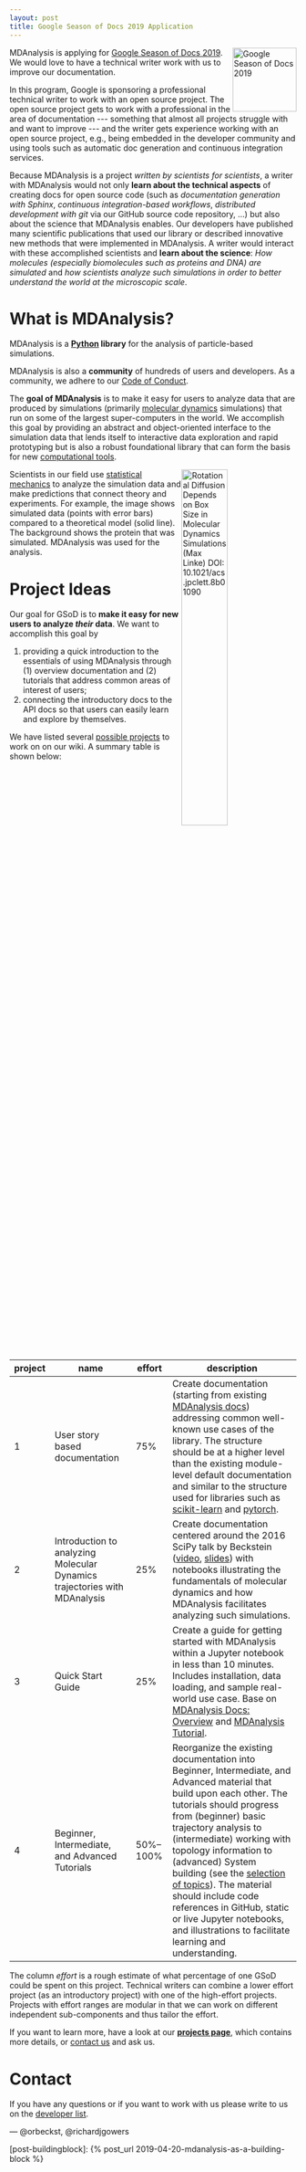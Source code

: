 ```yaml
---
layout: post
title: Google Season of Docs 2019 Application
---
```


<p>
<img
src="https://developers.google.com/season-of-docs/images/SeasonofDocs_Icon_Grey_300ppi_trimmed.png"
title="Google Season of Docs 2019" alt="Google Season of Docs 2019"
style="float: right; height: 8em; " />
</p>

MDAnalysis is applying for [Google Season of Docs 2019][gsod]. We would
love to have a technical writer work with us to improve our
documentation.

In this program, Google is sponsoring a professional technical writer
to work with an open source project. The open source project gets to
work with a professional in the area of documentation --- something
that almost all projects struggle with and want to improve --- and
the writer gets experience working with an open
source project, e.g., being embedded in the developer community and
using tools such as automatic doc generation and continuous
integration services.

Because MDAnalysis is a project *written by scientists for
scientists*, a writer with MDAnalysis would not only **learn about the
technical aspects** of creating docs for open source code (such as
*documentation generation with Sphinx*, *continuous integration-based
workflows*, *distributed development with git* via our GitHub source code
repository, ...) but also about the science that MDAnalysis
enables. Our developers have published many scientific publications
that used our library or described innovative new methods that were
implemented in MDAnalysis. A writer would interact with these
accomplished scientists and **learn about the science**: *How
molecules (especially biomolecules such as proteins and DNA) are
simulated* and *how scientists analyze such simulations in order to
better understand the world at the microscopic scale*.



# What is MDAnalysis?

MDAnalysis is a **[Python][] library** for the analysis of particle-based
simulations. 

MDAnalysis is also a **community** of hundreds of users and developers. As
a community, we adhere to our [Code of Conduct][].

The **goal of MDAnalysis** is to make it easy for users to analyze data
that are produced by simulations (primarily [molecular dynamics][]
simulations) that run on some of the largest super-computers in the
world. We accomplish this goal by providing an abstract and
object-oriented interface to the simulation data that lends itself to
interactive data exploration and rapid prototyping but is also a
robust foundational library that can form the basis for new
[computational tools](https://www.mdanalysis.org/blog/#mdanalysis-as-a-building-block).

<p>
<img
src="{{ site.images }}/rotdiffusion-md-theory-maxlinke.svg"
title="Rotational Diffusion Depends on Box Size in Molecular Dynamics
Simulations (Max Linke) DOI: 10.1021/acs.jpclett.8b01090"
style="float: right; width: 40%; " />
</p>

Scientists in our field use [statistical mechanics][] to analyze the
simulation data and make predictions that connect theory and
experiments. For example, the image shows simulated data (points with
error bars) compared to a theoretical model (solid line). The
background shows the protein that was simulated. MDAnalysis was used
for the analysis.




# Project Ideas

Our goal for GSoD is to **make it easy for new users to analyze
_their_ data**. We want to accomplish this goal by

1. providing a quick introduction to the essentials of using
   MDAnalysis through (1) overview documentation and (2) tutorials
   that address common areas of interest of users;   
2. connecting the introductory docs to the API docs so that users can
   easily learn and explore by themselves.  
   

We have listed several [possible projects][ideas] to work on on our
wiki. A summary table is shown below:


| project | name | effort | description |
|---------|---------------------------------------------------------------------------|----------|------------------------------------------------------------------------------------------------------------------------------------------------------------------------------------------------------------------------------------------------------------------------------------------------------------------------------------------------------------------------------------------------------------------------------------------------------------------------------------------------------------------------------------------------------------------------|
| 1 | User story based documentation | 75% |  Create documentation (starting from existing [MDAnalysis docs](https://www.mdanalysis.org/docs/documentation_pages/overview.html)) addressing common well-known use cases of the library. The structure should be at a higher level than the existing module-level default documentation and similar to the structure used for libraries such as [scikit-learn](https://scikit-learn.org/stable/index.html) and [pytorch](https://pytorch.org/docs/stable/index.html). |
| 2 | Introduction to analyzing Molecular Dynamics trajectories with MDAnalysis | 25% | Create documentation centered around the 2016 SciPy talk by Beckstein ([video](https://www.mdanalysis.org/pages/learning_MDAnalysis/#introductory), [slides](https://github.com/MDAnalysis/scipy-2016/blob/master/presentation/scipy-MDAnalysis-Beckstein.pdf)) with notebooks illustrating the fundamentals of molecular dynamics and how MDAnalysis facilitates analyzing such simulations. |
| 3 | Quick Start Guide | 25% | Create a guide for getting started with MDAnalysis within a Jupyter notebook in less than 10 minutes. Includes installation, data loading, and sample real-world use case. Base on [MDAnalysis Docs: Overview](https://www.mdanalysis.org/docs/documentation_pages/overview.html#examples) and [MDAnalysis Tutorial](http://www.mdanalysis.org/MDAnalysisTutorial/).  |
| 4 | Beginner, Intermediate, and Advanced Tutorials | 50%–100% | Reorganize the existing documentation into Beginner, Intermediate, and Advanced material that build upon each other. The tutorials should progress from (beginner) basic trajectory analysis to (intermediate) working with topology information to (advanced) System building (see the [selection of topics](https://github.com/MDAnalysis/mdanalysis/wiki/Google-Season-of-Docs#improve-and-expand-tutorials)). The material should include code references in GitHub, static or live Jupyter notebooks, and illustrations to facilitate learning and understanding. |

The column *effort* is a rough estimate of what percentage of one
GSoD could be spent on this project. Technical writers can combine a
lower effort project (as an introductory project) with one of the
high-effort projects. Projects with effort ranges are modular in that
we can work on different independent sub-components and thus tailor
the effort.

If you want to learn more, have a look at our [**projects page**][ideas],
which contains more details, or [contact us](#contact) and ask us.


# Contact

If you have any questions or if you want to work with us please write to us on the
[developer list][mailing list].


— @orbeckst, @richardjgowers


[Code of Conduct]: {{site.baseurl}}/pages/conduct/
[gsod]: https://developers.google.com/season-of-docs/
[Python]: https://www.python.org/
[molecular dynamics]: https://en.wikipedia.org/wiki/Molecular_dynamics
[statistical mechanics]: https://en.wikipedia.org/wiki/Statistical_mechanics
[ideas]: https://github.com/MDAnalysis/mdanalysis/wiki/Google-Season-of-Docs
[mailing list]: {{site.mailinglists.developer.url}}
[post-buildingblock]: {% post_url 2019-04-20-mdanalysis-as-a-building-block %}
